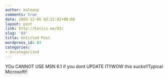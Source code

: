 ```yaml
---
author: kalmanp
comments: true
date: 2003-12-06 02:22:02+00:00
layout: post
link: http://kavics.me/83/
slug: '83'
title: Untitled Post
wordpress_id: 83
categories:
- Uncategorized
---
```


YOu CANNOT USE MSN 6.1 if you dont UPDATE IT!!WOW this sucks!!Typical Microsoft!!
